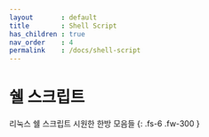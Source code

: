 ```yaml
---
layout       : default
title        : Shell Script
has_children : true
nav_order    : 4
permalink    : /docs/shell-script
---
```


# 쉘 스크립트

리눅스 쉘 스크립트 시원한 한방 모음들
{: .fs-6 .fw-300 }
